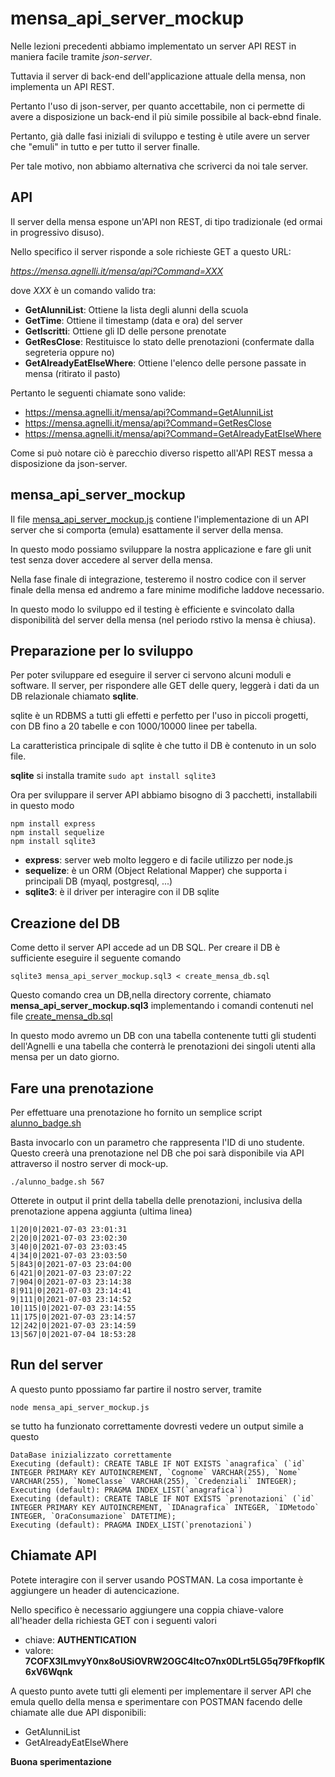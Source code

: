 # mensa_api_server_mockup

Nelle lezioni precedenti abbiamo implementato un server API REST in maniera facile tramite *json-server*.

Tuttavia il server di back-end dell'applicazione attuale della mensa, non implementa un API REST.

Pertanto l'uso di json-server, per quanto accettabile, non ci permette di avere a disposizione un back-end il più simile possibile al back-ebnd finale.

Pertanto, già dalle fasi iniziali di sviluppo e testing è  utile avere un server che "emuli" in tutto e per tutto il server finalle.

Per tale motivo, non abbiamo alternativa che scriverci da noi tale server.

## API

Il server della mensa espone un'API non REST, di tipo tradizionale (ed ormai in progressivo disuso).

Nello specifico il server risponde a sole richieste GET a questo URL:

*https://mensa.agnelli.it/mensa/api?Command=XXX*

dove *XXX* è un comando valido tra:

- **GetAlunniList**: Ottiene la lista degli alunni della scuola
- **GetTime**: Ottiene il timestamp (data e ora) del server
- **GetIscritti**: Ottiene gli ID delle persone prenotate
- **GetResClose**: Restituisce lo stato delle prenotazioni (confermate dalla segreteria oppure no)
- **GetAlreadyEatElseWhere**: Ottiene l'elenco delle persone passate in mensa (ritirato il pasto)

Pertanto le seguenti chiamate sono valide:
- https://mensa.agnelli.it/mensa/api?Command=GetAlunniList
- https://mensa.agnelli.it/mensa/api?Command=GetResClose
- https://mensa.agnelli.it/mensa/api?Command=GetAlreadyEatElseWhere


Come si può notare ciò è parecchio diverso rispetto all'API REST messa a disposizione da json-server.

## mensa_api_server_mockup

Il file [mensa_api_server_mockup.js](https://github.com/mancusoa74/canteena/blob/main/mensa_api_server_mockup.js) contiene l'implementazione di un API server che si comporta (emula) esattamente il server della mensa.

In questo modo possiamo sviluppare la nostra applicazione e fare gli unit test senza dover accedere al server della mensa.

Nella fase finale di integrazione, testeremo il nostro codice con il server finale della mensa ed andremo a fare minime modifiche laddove necessario.

In questo modo lo sviluppo ed il testing è efficiente e svincolato dalla disponibilità del server della mensa (nel periodo rstivo la mensa è chiusa).

## Preparazione per lo sviluppo

Per poter sviluppare ed eseguire il server ci servono alcuni moduli e software.
Il server, per rispondere alle GET delle query, leggerà i dati da un DB relazionale chiamato **sqlite**.

sqlite è un RDBMS a tutti gli effetti e perfetto per l'uso in piccoli progetti, con DB fino a 20 tabelle e con 1000/10000 linee per tabella.

La caratteristica principale di sqlite è che tutto il DB è contenuto in un solo file.

**sqlite** si installa tramite `sudo apt install sqlite3`

Ora per sviluppare il server API abbiamo bisogno di 3 pacchetti, installabili in questo modo

```
npm install express
npm install sequelize
npm install sqlite3
```
- **express**: server web molto leggero e di facile utilizzo per node.js
- **sequelize**: è un ORM (Object Relational Mapper) che supporta i principali DB (myaql, postgresql, ...)
- **sqlite3**: è il driver per interagire con il DB sqlite


## Creazione del DB

Come detto il server API accede ad un DB SQL.
Per creare il DB è sufficiente eseguire il seguente comando

```
sqlite3 mensa_api_server_mockup.sql3 < create_mensa_db.sql
```

Questo comando crea un DB,nella directory corrente, chiamato **mensa_api_server_mockup.sql3** implementando i comandi contenuti nel file [create_mensa_db.sql](https://github.com/mancusoa74/canteena/blob/main/create_mensa_db.sql)


In questo modo avremo un DB con una tabella contenente tutti gli studenti dell'Agnelli e una tabella che conterrà le prenotazioni dei singoli utenti alla mensa per un dato giorno.

## Fare una prenotazione

Per effettuare una prenotazione ho fornito un semplice script [alunno_badge.sh](https://github.com/mancusoa74/canteena/blob/main/alunno_badge.sh)

Basta invocarlo con un parametro che rappresenta l'ID di uno studente. Questo creerà una prenotazione nel DB che poi sarà disponibile via API attraverso il nostro server di mock-up.

```
./alunno_badge.sh 567
```
Otterete in output il print della tabella delle prenotazioni, inclusiva della prenotazione appena aggiunta (ultima linea)
```
1|20|0|2021-07-03 23:01:31
2|20|0|2021-07-03 23:02:30
3|40|0|2021-07-03 23:03:45
4|34|0|2021-07-03 23:03:50
5|843|0|2021-07-03 23:04:00
6|421|0|2021-07-03 23:07:22
7|904|0|2021-07-03 23:14:38
8|911|0|2021-07-03 23:14:41
9|111|0|2021-07-03 23:14:52
10|115|0|2021-07-03 23:14:55
11|175|0|2021-07-03 23:14:57
12|242|0|2021-07-03 23:14:59
13|567|0|2021-07-04 18:53:28

```

## Run del server

A questo punto ppossiamo far partire il nostro server, tramite

```
node mensa_api_server_mockup.js 
```

se tutto ha funzionato correttamente dovresti vedere un output simile a questo

```
DataBase inizializzato correttamente
Executing (default): CREATE TABLE IF NOT EXISTS `anagrafica` (`id` INTEGER PRIMARY KEY AUTOINCREMENT, `Cognome` VARCHAR(255), `Nome` VARCHAR(255), `NomeClasse` VARCHAR(255), `Credenziali` INTEGER);
Executing (default): PRAGMA INDEX_LIST(`anagrafica`)
Executing (default): CREATE TABLE IF NOT EXISTS `prenotazioni` (`id` INTEGER PRIMARY KEY AUTOINCREMENT, `IDAnagrafica` INTEGER, `IDMetodo` INTEGER, `OraConsumazione` DATETIME);
Executing (default): PRAGMA INDEX_LIST(`prenotazioni`)

```

## Chiamate API

Potete interagire con il server usando POSTMAN.
La cosa importante è aggiungere un header di autencicazione.

Nello specifico è necessario aggiungere una coppia chiave-valore all'header della richiesta GET con i seguenti valori

- chiave: **AUTHENTICATION**
- valore: **7COFX3lLmvyY0nx8oUSiOVRW2OGC4ltcO7nx0DLrt5LG5q79FfkopflK6xV6Wqnk**


A questo punto avete tutti gli elementi per implementare il server API che emula quello della mensa e sperimentare con POSTMAN facendo delle chiamate alle due API disponibili:

- GetAlunniList
- GetAlreadyEatElseWhere


**Buona sperimentazione**